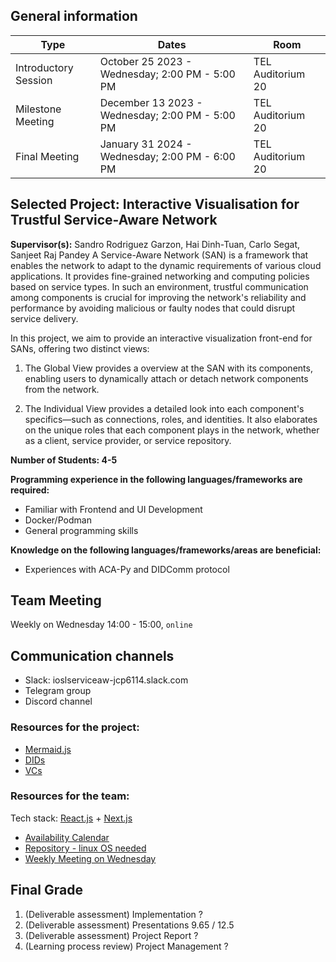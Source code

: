 ## General information

| Type                 | Dates                                           | Room              |
| -------------------- | ----------------------------------------------- | ----------------- |
| Introductory Session | October 25 2023 - Wednesday; 2:00 PM - 5:00 PM  | TEL Auditorium 20 |
| Milestone Meeting    | December 13 2023 - Wednesday; 2:00 PM - 5:00 PM | TEL Auditorium 20 |
| Final Meeting        | January 31 2024 - Wednesday; 2:00 PM - 6:00 PM  | TEL Auditorium 20 |

## Selected Project: Interactive Visualisation for Trustful Service-Aware Network

**Supervisor(s):** Sandro Rodriguez Garzon, Hai Dinh-Tuan, Carlo Segat, Sanjeet Raj Pandey
A Service-Aware Network (SAN) is a framework that enables the network to adapt to the dynamic requirements of various cloud applications. It provides fine-grained networking and computing policies based on service types. In such an environment, trustful communication among components is crucial for improving the network's reliability and performance by avoiding malicious or faulty nodes that could disrupt service delivery.

In this project, we aim to provide an interactive visualization front-end for SANs, offering two distinct views:

1. The Global View provides a overview at the SAN with its components, enabling users to dynamically attach or detach network components from the network.

2. The Individual View provides a detailed look into each component's specifics—such as connections, roles, and identities. It also elaborates on the unique roles that each component plays in the network, whether as a client, service provider, or service repository.

**Number of Students: 4-5**

**Programming experience in the following languages/frameworks are required:**

- Familiar with Frontend and UI Development
- Docker/Podman
- General programming skills

**Knowledge on the following languages/frameworks/areas are beneficial:**

- Experiences with ACA-Py and DIDComm protocol

## Team Meeting

Weekly on Wednesday 14:00 - 15:00, `online`

## Communication channels

- Slack: ioslserviceaw-jcp6114.slack.com
- Telegram group
- Discord channel

### Resources for the project:

- [Mermaid.js](https://mermaid.js.org/syntax/sequenceDiagram.html)
- [DIDs](https://www.w3.org/TR/did-core/)
- [VCs](https://www.w3.org/TR/vc-data-model-2.0/)

### Resources for the team:

Tech stack: [React.js](https://react.dev/) + [Next.js](https://nextjs.org/)

- [Availability Calendar](https://www.when2meet.com/?22120383-fUKVU)
- [Repository - linux OS needed](https://gitea.gchq.icu/IoSL/service-aware-frontend)
- [Weekly Meeting on Wednesday](https://tu-berlin.zoom.us/j/61334541915?pwd=c3lmOXR0eW1hSDFvVE9wb0w2OG9aZz09)

## Final Grade

1. (Deliverable assessment) Implementation ?
2. (Deliverable assessment) Presentations 9.65 / 12.5
3. (Deliverable assessment) Project Report ?
4. (Learning process review) Project Management ?
